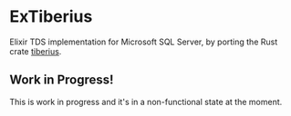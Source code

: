 # ExTiberius

Elixir TDS implementation for Microsoft SQL Server, by porting the Rust crate [tiberius](https://docs.rs/tiberius/0.3.2/tiberius/).

## Work in Progress!

This is work in progress and it's in a non-functional state at the moment.
